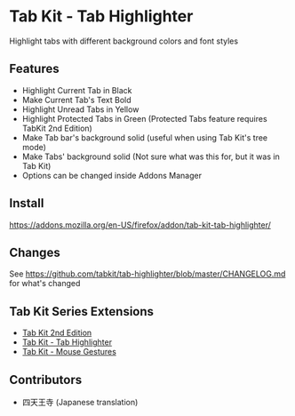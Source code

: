 # Tab Kit - Tab Highlighter
Highlight tabs with different background colors and font styles

## Features
- Highlight Current Tab in Black
- Make Current Tab's Text Bold
- Highlight Unread Tabs in Yellow
- Highlight Protected Tabs in Green (Protected Tabs feature requires TabKit 2nd Edition)
- Make Tab bar's background solid (useful when using Tab Kit's tree mode)
- Make Tabs' background solid (Not sure what was this for, but it was in Tab Kit)
- Options can be changed inside Addons Manager

## Install
https://addons.mozilla.org/en-US/firefox/addon/tab-kit-tab-highlighter/

## Changes
See https://github.com/tabkit/tab-highlighter/blob/master/CHANGELOG.md for what's changed

## Tab Kit Series Extensions
- [Tab Kit 2nd Edition](https://github.com/tabkit/tabkit2)
- [Tab Kit - Tab Highlighter](https://github.com/tabkit/tab-highlighter)
- [Tab Kit - Mouse Gestures](https://github.com/tabkit/mouse-gestures)

## Contributors
- 四天王寺 (Japanese translation)
